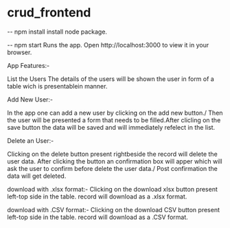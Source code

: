 # crud_frontend

-- npm install 
install node package.

-- npm start
Runs the app.
Open http://localhost:3000 to view it in your browser.

App Features:-

List the Users
The details of the users will be shown the user in form of a table wich is presentablein manner.

Add New User:-

In the app one can add a new user by clicking on the add new button./ Then the user will be presented a form that needs to be filled.After clicling on the save button the data will be saved and will immediately refelect in the list.

Delete an User:-

Clicking on the delete button present rightbeside the record will delete the user data. After clicking the button an confirmation box will apper which will ask the user to confirm before delete the user data./ Post confirmation the data will get deleted.

download with .xlsx format:-
Clicking on the download xlsx button present left-top side in the table. record will download as a .xlsx format.

download with .CSV format:-
Clicking on the download CSV button present left-top side in the table. record will download as a .CSV format.